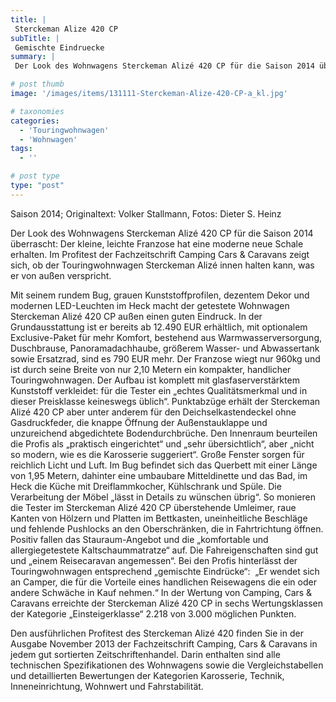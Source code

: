 ```yaml
---
title: |
 Sterckeman Alize 420 CP
subTitle: |
 Gemischte Eindruecke
summary: |
 Der Look des Wohnwagens Sterckeman Alizé 420 CP für die Saison 2014 überrascht: Der kleine, leichte Franzose hat eine moderne neue Schale erhalten. Im Profitest der Fachzeitschrift Camping Cars & Caravans zeigt sich, ob der Touringwohnwagen Sterckeman Alizé innen halten kann, was er von außen verspricht. 

# post thumb
image: '/images/items/131111-Sterckeman-Alize-420-CP-a_kl.jpg'

# taxonomies
categories: 
  - 'Touringwohnwagen'
  - 'Wohnwagen'
tags:
  - ''

# post type
type: "post"
---
```


Saison 2014; Originaltext: Volker Stallmann, Fotos: Dieter S. Heinz  

 Der Look des Wohnwagens Sterckeman Alizé 420 CP für die Saison 2014 überrascht: Der kleine, leichte Franzose hat eine moderne neue Schale erhalten. Im Profitest der Fachzeitschrift Camping Cars & Caravans zeigt sich, ob der Touringwohnwagen Sterckeman Alizé innen halten kann, was er von außen verspricht.   

 Mit seinem rundem Bug, grauen Kunststoffprofilen, dezentem Dekor und modernen LED-Leuchten im Heck macht der getestete Wohnwagen Sterckeman Alizé 420 CP außen einen guten Eindruck. In der Grundausstattung ist er bereits ab 12.490 EUR erhältlich, mit optionalem Exclusive-Paket für mehr Komfort, bestehend aus Warmwasserversorgung, Duschbrause, Panoramadachhaube, größerem Wasser- und Abwassertank sowie Ersatzrad, sind es 790 EUR mehr. Der Franzose wiegt nur 960kg und ist durch seine Breite von nur 2,10 Metern ein kompakter, handlicher Touringwohnwagen. Der Aufbau ist komplett mit glasfaserverstärktem Kunststoff verkleidet: für die Tester ein „echtes Qualitätsmerkmal und in dieser Preisklasse keineswegs üblich“. Punktabzüge erhält der Sterckeman Alizé 420 CP aber unter anderem für den Deichselkastendeckel ohne Gasdruckfeder, die knappe Öffnung der Außenstauklappe und unzureichend abgedichtete Bodendurchbrüche. Den Innenraum beurteilen die Profis als „praktisch eingerichtet“ und „sehr übersichtlich“, aber „nicht so modern, wie es die Karosserie suggeriert“. Große Fenster sorgen für reichlich Licht und Luft. Im Bug befindet sich das Querbett mit einer Länge von 1,95 Metern, dahinter eine umbaubare Mitteldinette und das Bad, im Heck die Küche mit Dreiflammkocher, Kühlschrank und Spüle. Die Verarbeitung der Möbel „lässt in Details zu wünschen übrig“. So monieren die Tester im Sterckeman Alizé 420 CP überstehende Umleimer, raue Kanten von Hölzern und Platten im Bettkasten, uneinheitliche Beschläge und fehlende Pushlocks an den Oberschränken, die in Fahrtrichtung öffnen. Positiv fallen das Stauraum-Angebot und die „komfortable und allergiegetestete Kaltschaummatratze“ auf. Die Fahreigenschaften sind gut und „einem Reisecaravan angemessen“. Bei den Profis hinterlässt der Touringwohnwagen entsprechend „gemischte Eindrücke“:  „Er wendet sich an Camper, die für die Vorteile eines handlichen Reisewagens die ein oder andere Schwäche in Kauf nehmen.“ In der Wertung von Camping, Cars & Caravans erreichte der Sterckeman Alizé 420 CP in sechs Wertungsklassen der Kategorie „Einsteigerklasse“ 2.218 von 3.000 möglichen Punkten.  

 Den ausführlichen Profitest des Sterckeman Alizé 420 finden Sie in der Ausgabe November 2013 der Fachzeitschrift Camping, Cars & Caravans in jedem gut sortierten Zeitschriftenhandel. Darin enthalten sind alle technischen Spezifikationen des Wohnwagens sowie die Vergleichstabellen und detaillierten Bewertungen der Kategorien Karosserie, Technik, Inneneinrichtung, Wohnwert und Fahrstabilität.  